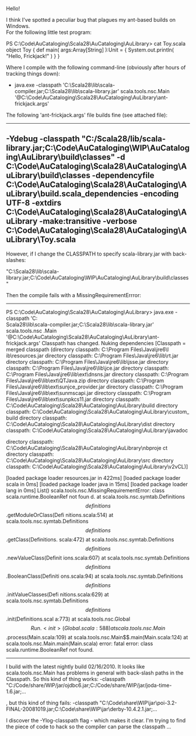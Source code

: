 Hello!

I think I've spotted a peculiar bug that plagues my ant-based
builds on Windows.  
For the following little test program:

PS C:\Code\AuCataloging\Scala28\AuCataloging\AuLibrary> cat Toy.scala
object Toy {
    def main( args:Array[String] ):Unit = {
        System.out.println( "Hello, Frickjack!" )
    }
}

Where I compile with the following command-line
(obviously after hours of tracking things down):

- java.exe -classpath 'C:\Scala28\lib\scala-compiler.jar;C:\Scala28\lib\scala-library.jar' scala.tools.nsc.Main '@C:\Code\AuCataloging\Scala28\AuCataloging\AuLibrary\ant-frickjack.args'

The following 'ant-frickjack.args' file builds fine
(see attached file):

--------------------------
-Ydebug
-classpath
"C:/Scala28/lib/scala-library.jar;C:\Code\AuCataloging\WIP\AuCataloging\AuLibrary\build\classes"
-d
C:\Code\AuCataloging\Scala28\AuCataloging\AuLibrary\build\classes
-dependencyfile
C:\Code\AuCataloging\Scala28\AuCataloging\AuLibrary\build\.scala_dependencies
-encoding
UTF-8
-extdirs
C:\Code\AuCataloging\Scala28\AuCataloging\AuLibrary
-make:transitive
-verbose
C:\Code\AuCataloging\Scala28\AuCataloging\AuLibrary\Toy.scala
---------------------------

However, if I change the CLASSPATH to specify scala-library.jar with
back-slashes:

"C:\Scala28\lib\scala-library.jar;C:\Code\AuCataloging\WIP\AuCataloging\AuLibrary\build\classes"

Then the compile fails with a MissingRequirementErrror:

--------------------

PS C:\Code\AuCataloging\Scala28\AuCataloging\AuLibrary> java.exe -classpath 'C:\
Scala28\lib\scala-compiler.jar;C:\Scala28\lib\scala-library.jar' scala.tools.nsc
.Main '@C:\Code\AuCataloging\Scala28\AuCataloging\AuLibrary\ant-frickjack.args'
Classpath has changed. Nuking dependencies
[Classpath = merged classpath (directory classpath: C:\Program Files\Java\jre6\l
ib\resources.jar
directory classpath: C:\Program Files\Java\jre6\lib\rt.jar
directory classpath: C:\Program Files\Java\jre6\lib\jsse.jar
directory classpath: C:\Program Files\Java\jre6\lib\jce.jar
directory classpath: C:\Program Files\Java\jre6\lib\ext\dnsns.jar
directory classpath: C:\Program Files\Java\jre6\lib\ext\QTJava.zip
directory classpath: C:\Program Files\Java\jre6\lib\ext\sunjce_provider.jar
directory classpath: C:\Program Files\Java\jre6\lib\ext\sunmscapi.jar
directory classpath: C:\Program Files\Java\jre6\lib\ext\sunpkcs11.jar
directory classpath: C:\Code\AuCataloging\Scala28\AuCataloging\AuLibrary\build
directory classpath: C:\Code\AuCataloging\Scala28\AuCataloging\AuLibrary\custom_
build
directory classpath: C:\Code\AuCataloging\Scala28\AuCataloging\AuLibrary\dist
directory classpath: C:\Code\AuCataloging\Scala28\AuCataloging\AuLibrary\javadoc

directory classpath: C:\Code\AuCataloging\Scala28\AuCataloging\AuLibrary\nbproje
ct
directory classpath: C:\Code\AuCataloging\Scala28\AuCataloging\AuLibrary\src
directory classpath: C:\Code\AuCataloging\Scala28\AuCataloging\AuLibrary\v2vCL)]

[loaded package loader resources.jar in 422ms]
[loaded package loader scala in 0ms]
[loaded package loader java in 15ms]
[loaded package loader lang in 0ms]
<notype>
List()
scala.tools.nsc.MissingRequirementError: class scala.runtime.BooleanRef not foun
d.
        at scala.tools.nsc.symtab.Definitions$$definitions$$.getModuleOrClass(Defi
nitions.scala:514)
        at scala.tools.nsc.symtab.Definitions$$definitions$$.getClass(Definitions.
scala:472)
        at scala.tools.nsc.symtab.Definitions$$definitions$$.newValueClass(Definit
ions.scala:607)
        at scala.tools.nsc.symtab.Definitions$$definitions$$.BooleanClass(Definiti
ons.scala:94)
        at scala.tools.nsc.symtab.Definitions$$definitions$$.initValueClasses(Defi
nitions.scala:629)
        at scala.tools.nsc.symtab.Definitions$$definitions$$.init(Definitions.scal
a:773)
        at scala.tools.nsc.Global$$Run.<init>(Global.scala:588)
        at scala.tools.nsc.Main$$.process(Main.scala:109)
        at scala.tools.nsc.Main$$.main(Main.scala:124)
        at scala.tools.nsc.Main.main(Main.scala)
error: fatal error: class scala.runtime.BooleanRef not found.

--------------------

I build with the latest nightly build 02/16/2010.
It looks like scala.tools.nsc.Main has problems in general with 
back-slash paths in the Classpath.  So this kind of thing works:
   -classpath "C:/Code/share/WIP/jar/ojdbc6.jar;C:/Code/share/WIP/jar/joda-time-1.6.jar;...

, but this kind of thing fails:
   -classpath "C:\Code\share\WIP\jar\poi-3.2-FINAL-20081019.jar;C:\Code\share\WIP\jar\derby-10.4.2.1.jar;...

I discover the -Ylog-classpath flag - which makes it clear.
I'm trying to find the piece of code to hack so the compiler
can parse the classpath ...

